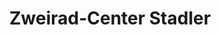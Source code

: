 ---
title: "Zweirad-Center Stadler"
url: /berlin/zweirad-center-stadler-koenigin-elisabeth-strasse/
shop: Fahrrad
---
